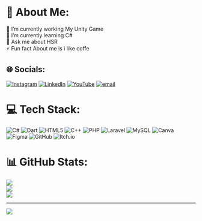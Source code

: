 # 💫 About Me:
🔭 I’m currently working My Unity Game<br>🌱 I’m currently learning C#<br>💬 Ask me about HSR<br>⚡ Fun fact About me is i like coffe


## 🌐 Socials:
[![Instagram](https://img.shields.io/badge/Instagram-%23E4405F.svg?logo=Instagram&logoColor=white)](https://instagram.com/stria_eu) [![LinkedIn](https://img.shields.io/badge/LinkedIn-%230077B5.svg?logo=linkedin&logoColor=white)](https://www.linkedin.com/in/satria-nurnajmudin-430261335/) [![YouTube](https://img.shields.io/badge/YouTube-%23FF0000.svg?logo=YouTube&logoColor=white)](https://youtube.com/@Willows12) [![email](https://img.shields.io/badge/Email-D14836?logo=gmail&logoColor=white)](mailto:satrianajmudin1@gmail.com) 

# 💻 Tech Stack:
![C#](https://img.shields.io/badge/c%23-%23239120.svg?style=for-the-badge&logo=csharp&logoColor=white) ![Dart](https://img.shields.io/badge/dart-%230175C2.svg?style=for-the-badge&logo=dart&logoColor=white) ![HTML5](https://img.shields.io/badge/html5-%23E34F26.svg?style=for-the-badge&logo=html5&logoColor=white) ![C++](https://img.shields.io/badge/c++-%2300599C.svg?style=for-the-badge&logo=c%2B%2B&logoColor=white) ![PHP](https://img.shields.io/badge/php-%23777BB4.svg?style=for-the-badge&logo=php&logoColor=white) ![Laravel](https://img.shields.io/badge/laravel-%23FF2D20.svg?style=for-the-badge&logo=laravel&logoColor=white) ![MySQL](https://img.shields.io/badge/mysql-4479A1.svg?style=for-the-badge&logo=mysql&logoColor=white) ![Canva](https://img.shields.io/badge/Canva-%2300C4CC.svg?style=for-the-badge&logo=Canva&logoColor=white) ![Figma](https://img.shields.io/badge/figma-%23F24E1E.svg?style=for-the-badge&logo=figma&logoColor=white) ![GitHub](https://img.shields.io/badge/github-%23121011.svg?style=for-the-badge&logo=github&logoColor=white) ![Itch.io](https://img.shields.io/badge/Itch-%23FF0B34.svg?style=for-the-badge&logo=Itch.io&logoColor=white)
# 📊 GitHub Stats:
![](https://github-readme-stats.vercel.app/api?username=SRTsat&theme=gotham&hide_border=false&include_all_commits=true&count_private=true)<br/>
![](https://nirzak-streak-stats.vercel.app/?user=SRTsat&theme=gotham&hide_border=false)<br/>
![](https://github-readme-stats.vercel.app/api/top-langs/?username=SRTsat&theme=gotham&hide_border=false&include_all_commits=true&count_private=true&layout=compact)


---
[![](https://visitcount.itsvg.in/api?id=SRTsat&icon=0&color=0)](https://visitcount.itsvg.in)

